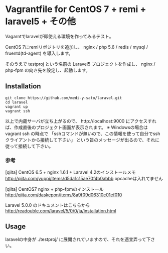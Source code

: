 # Vagrantfile for CentOS 7 + remi + laravel5 + その他

Vagarntでlaravelが即使える環境を作ってみるテスト。

CentOS 7にremiリポジトリを追加し、 nginx / php 5.6 / redis / mysql / fruentd(td-agent) を導入します。

そのうえで testproj という名前の Laravel5 プロジェクトを作成し、 nginx / php-fpm の向き先を設定し、起動します。

## Installation

	git clone https://github.com/medi-y-sato/laravel.git
	cd laravel
	vagrant up
	vagrant ssh

以上で内蔵サーバが立ち上がるので、 http://localhost:9000 にアクセスすれば、作成直後のプロジェクト画面が表示されます。
※ Windowsの場合は vagrant ssh の時点で
「sshコマンドが無いので、この情報を使って自分でsshクライアントから接続して下さい」
という旨のメッセージが出るので、それに従って接続して下さい。

### 参考
[qiita] CentOS 6.5 + nginx 1.6.1 + Laravel 4.2のインストールメモ
http://qiita.com/yuppi/items/d5da1c15ae70f4b0abbb
opcacheは入れてません

[qiita] CentOS7 nginx + php-fpmのインストール
http://qiita.com/daskepon/items/8a9f09d06310c01ef010

Laravel 5.0.0 のドキュメントはこちらから
http://readouble.com/laravel/5/0/0/ja/installation.html


## Usage

laravelの中身が ./testproj/ に展開されていますので、それを適宜弄って下さい。



	
